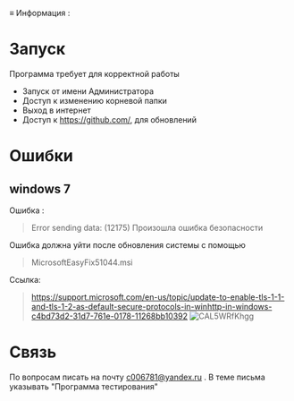 ≡ Информация :
# Запуск
Программа требует для корректной работы 
* Запуск от имени Администратора
* Доступ к изменению корневой папки
* Выход в интернет
* Доступ к https://github.com/, для обновлений


# Ошибки
## windows 7
Ошибка :
>  Error sending data: (12175) Произошла ошибка безопасности

Ошибка должна уйти после обновления системы с помощью
>  MicrosoftEasyFix51044.msi
>  
Ссылка:
>  https://support.microsoft.com/en-us/topic/update-to-enable-tls-1-1-and-tls-1-2-as-default-secure-protocols-in-winhttp-in-windows-c4bd73d2-31d7-761e-0178-11268bb10392
> ![CAL5WRfKhgg](https://user-images.githubusercontent.com/72116938/189864435-da1a18b3-7b79-4285-8ee9-86064ebe3d03.jpg)
 
        
# Связь
По вопросам писать на почту c006781@yandex.ru . В теме письма указывать "Программа тестирования"
